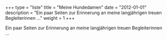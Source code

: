 
+++
type        = "liste"
title 		= "Meine Hundedamen"
date 		= "2012-01-01"
description = "Ein paar Seiten zur Erinnerung an meine langjährigen treuen Begleiterinnen ..."
weight      = 1
+++

Ein paar Seiten zur Erinnerung an meine langjährigen treuen Begleiterinnen ...